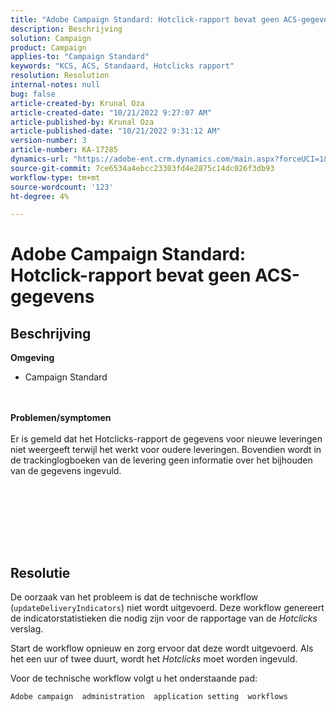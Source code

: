 ```yaml
---
title: "Adobe Campaign Standard: Hotclick-rapport bevat geen ACS-gegevens"
description: Beschrijving
solution: Campaign
product: Campaign
applies-to: "Campaign Standard"
keywords: "KCS, ACS, Standaard, Hotclicks rapport"
resolution: Resolution
internal-notes: null
bug: false
article-created-by: Krunal Oza
article-created-date: "10/21/2022 9:27:07 AM"
article-published-by: Krunal Oza
article-published-date: "10/21/2022 9:31:12 AM"
version-number: 3
article-number: KA-17285
dynamics-url: "https://adobe-ent.crm.dynamics.com/main.aspx?forceUCI=1&pagetype=entityrecord&etn=knowledgearticle&id=610d9583-2251-ed11-bba2-0022480867fb"
source-git-commit: 7ce6534a4ebcc23303fd4e2875c14dc026f3db93
workflow-type: tm+mt
source-wordcount: '123'
ht-degree: 4%

---
```


# Adobe Campaign Standard: Hotclick-rapport bevat geen ACS-gegevens

## Beschrijving

<b>Omgeving</b>
- Campaign Standard

<br> <br><b>Problemen/symptomen</b><br> <br>Er is gemeld dat het Hotclicks-rapport de gegevens voor nieuwe leveringen niet weergeeft terwijl het werkt voor oudere leveringen. Bovendien wordt in de trackinglogboeken van de levering geen informatie over het bijhouden van de gegevens ingevuld.<br> <br>

<br> <br>

<br> 

## Resolutie


De oorzaak van het probleem is dat de technische workflow (`updateDeliveryIndicators`) niet wordt uitgevoerd. Deze workflow genereert de indicatorstatistieken die nodig zijn voor de rapportage van de *Hotclicks* verslag.

Start de workflow opnieuw en zorg ervoor dat deze wordt uitgevoerd. Als het een uur of twee duurt, wordt het *Hotclicks* moet worden ingevuld.



Voor de technische workflow volgt u het onderstaande pad:

`Adobe campaign  administration  application setting  workflows`





